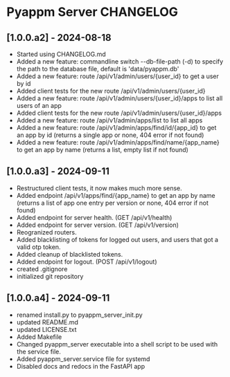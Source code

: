 # Pyappm Server CHANGELOG

## [1.0.0.a2] - 2024-08-18

- Started using CHANGELOG.md
- Added a new feature: commandline switch --db-file-path (-d) to specify the path to the database file, default is 'data/pyappm.db'
- Added a new feature: route /api/v1/admin/users/{user_id} to get a user by id
- Added client tests for the new route /api/v1/admin/users/{user_id}
- Added a new feature: route /api/v1/admin/users/{user_id}/apps to list all users of an app
- Added client tests for the new route /api/v1/admin/users/{user_id}/apps
- Added a new feature: route /api/v1/admin/apps/list to list all apps
- Added a new feature: route /api/v1/admin/apps/find/id/{app_id} to get an app by id (returns a single app or none, 404 error if not found)
- Added a new feature: route /api/v1/admin/apps/find/name/{app_name} to get an app by name (returns a list, empty list if not found)

## [1.0.0.a3] - 2024-09-11

- Restructured client tests, it now makes much more sense.
- Added endpoint /api/v1/apps/find/{app_name} to get an app by name (returns a list of app one entry per version or none, 404 error if not found)
- Added endpoint for server health. (GET /api/v1/health)
- Added endpoint for server version. (GET /api/v1/version)
- Reogranized routers.
- Added blacklisting of tokens for logged out users, and users that got a valid otp token.
- Added cleanup of blacklisted tokens.
- Added endpoint for logout. (POST /api/v1/logout)
- created .gitignore
- initialized git repository

## [1.0.0.a4] - 2024-09-11

- renamed install.py to pyappm_server_init.py
- updated README.md
- updated LICENSE.txt
- Added Makefile
- Changed pyappm_server executable into a shell script to be used with the service file.
- Added pyappm_server.service file for systemd
- Disabled docs and redocs in the FastAPI app